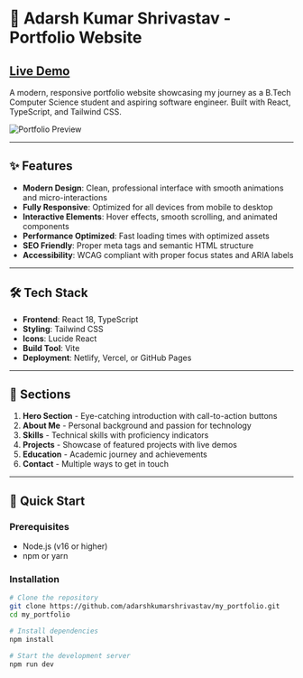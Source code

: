 # 🚀 Adarsh Kumar Shrivastav - Portfolio Website

## [Live Demo](https://myportfolio-phi-sooty.vercel.app/)


A modern, responsive portfolio website showcasing my journey as a B.Tech Computer Science student and aspiring software engineer. Built with React, TypeScript, and Tailwind CSS.

![Portfolio Preview](https://brosiu.com/wp-content/uploads/edd/2024/01/029_header.jpg)

---

## ✨ Features

- **Modern Design**: Clean, professional interface with smooth animations and micro-interactions  
- **Fully Responsive**: Optimized for all devices from mobile to desktop  
- **Interactive Elements**: Hover effects, smooth scrolling, and animated components  
- **Performance Optimized**: Fast loading times with optimized assets  
- **SEO Friendly**: Proper meta tags and semantic HTML structure  
- **Accessibility**: WCAG compliant with proper focus states and ARIA labels  

---

## 🛠️ Tech Stack

- **Frontend**: React 18, TypeScript  
- **Styling**: Tailwind CSS  
- **Icons**: Lucide React  
- **Build Tool**: Vite  
- **Deployment**: Netlify, Vercel, or GitHub Pages  

---

## 📱 Sections

1. **Hero Section** - Eye-catching introduction with call-to-action buttons  
2. **About Me** - Personal background and passion for technology  
3. **Skills** - Technical skills with proficiency indicators  
4. **Projects** - Showcase of featured projects with live demos  
5. **Education** - Academic journey and achievements  
6. **Contact** - Multiple ways to get in touch  

---

## 🚀 Quick Start

### Prerequisites
- Node.js (v16 or higher)  
- npm or yarn  

### Installation

```bash
# Clone the repository
git clone https://github.com/adarshkumarshrivastav/my_portfolio.git
cd my_portfolio

# Install dependencies
npm install

# Start the development server
npm run dev
